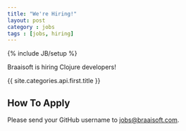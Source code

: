 ```yaml
---
title: "We're Hiring!"
layout: post
category : jobs
tags : [jobs, hiring]
---
```

{% include JB/setup %}

Braaisoft is hiring Clojure developers!

{{ site.categories.api.first.title }}

## How To Apply

Please send your GitHub username to <a href="mailto:jobs@braaisoft.com">jobs@braaisoft.com</a>.
